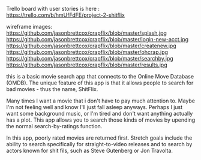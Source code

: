 Trello board with user stories is here : https://trello.com/b/hmUfFdFE/project-2-shitflix

wireframe images:
https://github.com/jasonbrettcox/crapflix/blob/master/splash.jpg
https://github.com/jasonbrettcox/crapflix/blob/master/login-new-acct.jpg
https://github.com/jasonbrettcox/crapflix/blob/master/createnew.jpg
https://github.com/jasonbrettcox/crapflix/blob/master/ohcrap.jpg
https://github.com/jasonbrettcox/crapflix/blob/master/searchby.jpg
https://github.com/jasonbrettcox/crapflix/blob/master/results.jpg

this is a basic movie search app that connects to the Online Move Database (OMDB).  The unique feature of this app is that it allows people to search for bad movies - thus the name, ShitFlix. 

Many times I want a movie that i don't have to pay much attention to. Maybe I'm not feeling well and know I'll just fall asleep anyways. Perhaps I just want some background music, or I'm tired and don't want anything actually has a plot. This app allows you to search those kinds of movies by upending the normal search-by-ratings function. 

In this app, poorly rated movies are returned first. Stretch goals include the ability to search specifically for straight-to-video releases and to search by actors known for shit fils, such as Steve Gutenberg or Jon Travolta. 
